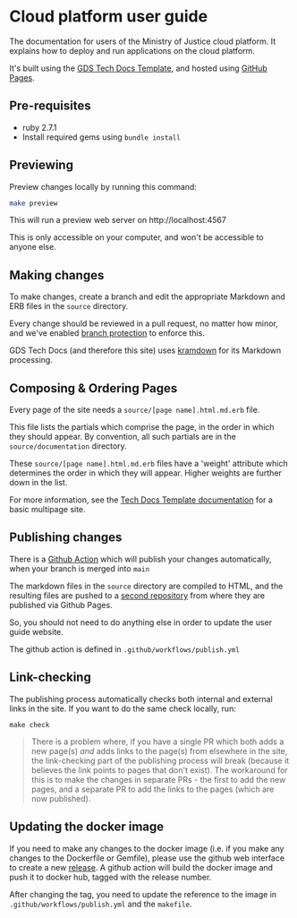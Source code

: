 # Cloud platform user guide

The documentation for users of the Ministry of Justice cloud platform.
It explains how to deploy and run applications on the cloud platform.

It's built using the [GDS Tech Docs Template][tech-docs], and hosted
using [GitHub Pages][gh-pages].

## Pre-requisites

* ruby 2.7.1
* Install required gems using `bundle install`

## Previewing

Preview changes locally by running this command:

```bash
make preview
```

This will run a preview web server on http://localhost:4567

This is only accessible on your computer, and won't be accessible
to anyone else.

## Making changes

To make changes, create a branch and edit the appropriate Markdown
and ERB files in the `source` directory.

Every change should be reviewed in a pull request, no matter how
minor, and we've enabled [branch protection][] to enforce this.

GDS Tech Docs (and therefore this site) uses [kramdown][] for its
Markdown processing.

[kramdown]: https://kramdown.gettalong.org/syntax.html

## Composing & Ordering Pages

Every page of the site needs a `source/[page name].html.md.erb`
file.

This file lists the partials which comprise the page, in the
order in which they should appear. By convention, all such
partials are in the `source/documentation` directory.

These `source/[page name].html.md.erb` files have a 'weight' attribute
which determines the order in which they will appear. Higher weights
are further down in the list.

For more information, see the [Tech Docs Template documentation][tech-docs-multipage]
for a basic multipage site.

## Publishing changes

There is a [Github Action][] which will publish your
changes automatically, when your branch is merged into `main`

The markdown files in the `source` directory are compiled to HTML, and the
resulting files are pushed to a [second repository] from where they are
published via Github Pages.

So, you should not need to do anything else in order to update
the user guide website.

The github action is defined in `.github/workflows/publish.yml`

## Link-checking

The publishing process automatically checks both internal and external links in
the site. If you want to do the same check locally, run:

```
make check
```

> There is a problem where, if you have a single PR which both adds a new
> page(s) *and* adds links to the page(s) from elsewhere in the site, the
> link-checking part of the publishing process will break (because it believes
> the link points to pages that don't exist). The workaround for this is to
> make the changes in separate PRs - the first to add the new pages, and a
> separate PR to add the links to the pages (which are now published).

## Updating the docker image

If you need to make any changes to the docker image (i.e. if you make any
changes to the Dockerfile or Gemfile), please use the github web interface to
create a new [release]. A github action will build the docker image and push
it to docker hub, tagged with the release number.

After changing the tag, you need to update the reference to the image in
`.github/workflows/publish.yml` and the `makefile`.

[branch protection]: https://help.github.com/articles/about-protected-branches/
[tech-docs-multipage]: https://tdt-documentation.london.cloudapps.digital/multipage.html#repo-folder-structure
[release]: https://github.com/ministryofjustice/cloud-platform-user-guide/releases
[Github Action]: https://github.com/features/actions
[tech-docs]: https://tdt-documentation.london.cloudapps.digital/
[gh-pages]: https://pages.github.com/
[second repository]: https://github.com/ministryofjustice/cloud-platform-user-guide-publish
